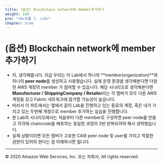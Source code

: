 ```yaml
---
title: (옵션) Blockchain network에 member추가하기 
weight: 140
pre: "<b>모듈 7. </b>"
chapter: true
---
```


# (옵션) Blockchain network에 member추가하기 

- 자, 생각해봅시다. 지금 우리는 이 Lab에서 하나의 **member(organization)**와 하나의 **peer node**를 생성하고 사용했습니다. 실제 운영 환경을 생각해본다면 다양한 AWS 계정의 member 가 참여할 수 있습니다. 해당 시나리오로 생각해본다면 **Manufacturer / ShippingCompany / Retailer**라는 각 멤버가 모두 다른 AWS계정을 갖고 Fabric 네트워크에 참가할 가능성이 높습니다. 
- 따라서 이 파트에서는 옆에서 같이 Lab을 진행하고 있는 동료의 계정, 혹은 내가 가지고 있는 두번째 계정으로 member 추가하는 실습을 진행합니다. 
- 본 Lab의 시나리오에서는 처음부터 다른 member로 구성하면 peer node를 만들고 각각에 chaincode를 배포하는 동일한 과정이 3번 반복되어야 해서 생략했습니다. 
- 실제 상황이라면 모든 멤버가 고유한 CA와 peer node 및 user를 가지고 적절한 권한이 있어야 한다는 걸 이해하시면 됩니다. 

---
© 2020 Amazon Web Services, Inc. 또는 자회사, All rights reserved.
